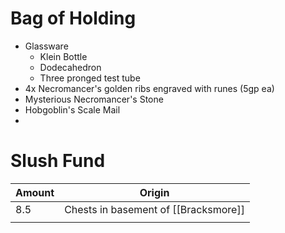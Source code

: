 # Bag of Holding
- Glassware
	- Klein Bottle
	- Dodecahedron
	- Three pronged test tube
- 4x Necromancer's golden ribs engraved with runes (5gp ea)
- Mysterious Necromancer's Stone
- Hobgoblin's Scale Mail
- 
# Slush Fund
| Amount | Origin                               |
| ------ | ------------------------------------ |
| 8.5    | Chests in basement of [[Bracksmore]] |
|        |                                      |
